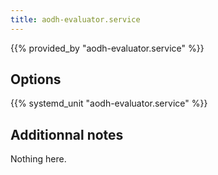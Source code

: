 ```yaml
---
title: aodh-evaluator.service
---
```


{{% provided_by "aodh-evaluator.service" %}}

## Options

{{% systemd_unit "aodh-evaluator.service" %}}

## Additionnal notes

Nothing here.